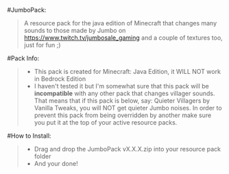 #JumboPack:
> A resource pack for the java edition of Minecraft that changes many sounds to those made by Jumbo on https://www.twitch.tv/jumbosale_gaming and a couple of textures too, just for fun ;)

#Pack Info:
>- This pack is created for Minecraft: Java Edition, it WILL NOT work in Bedrock Edition
>- I haven't tested it but I'm somewhat sure that this pack will be **incompatible** with any other pack that changes villager sounds. That means that if this pack is below, say: Quieter Villagers by Vanilla Tweaks, you will NOT get quieter Jumbo noises. In order to prevent this pack from being overridden by another make sure you put it at the top of your active resource packs.

#How to Install:
>- Drag and drop the JumboPack vX.X.X.zip into your resource pack folder
>- And your done!
